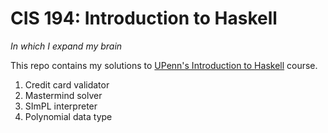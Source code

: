 # CIS 194: Introduction to Haskell
*In which I expand my brain*

This repo contains my solutions to 
[UPenn's Introduction to Haskell](https://www.seas.upenn.edu/~cis194/spring15/)
course.

1. Credit card validator
2. Mastermind solver
3. SImPL interpreter
4. Polynomial data type
